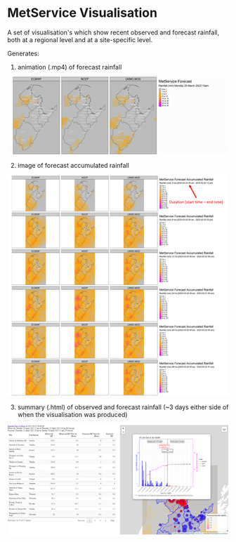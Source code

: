 # MetService Visualisation

A set of visualisation's which show recent observed and forecast rainfall, both at a regional level and at a site-specific level.

Generates:

1.  animation (.mp4) of forecast rainfall

![](media/example1.gif)

2.  image of forecast accumulated rainfall

![](media/example2.png)

3.  summary (.html) of observed and forecast rainfall (\~3 days either side of when the visualisation was produced)

![](media/example3.png)
